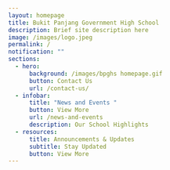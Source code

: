 ```yaml
---
layout: homepage
title: Bukit Panjang Government High School
description: Brief site description here
image: /images/logo.jpeg
permalink: /
notification: ""
sections:
  - hero:
      background: /images/bpghs homepage.gif
      button: Contact Us
      url: /contact-us/
  - infobar:
      title: "News and Events "
      button: View More
      url: /news-and-events
      description: Our School Highlights
  - resources:
      title: Announcements & Updates
      subtitle: Stay Updated
      button: View More
---
```

